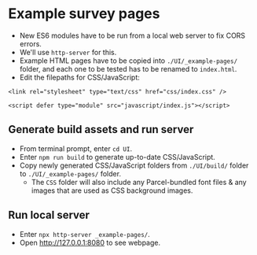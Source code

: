 # Example survey pages
- New ES6 modules have to be run from a local web server to fix CORS errors.
- We'll use `http-server` for this.
- Example HTML pages have to be copied into `./UI/_example-pages/` folder, and each one to be tested has to be renamed to `index.html`.
- Edit the filepaths for CSS/JavaScript:
```
<link rel="stylesheet" type="text/css" href="css/index.css" />

<script defer type="module" src="javascript/index.js"></script>
```


## Generate build assets and run server
- From terminal prompt, enter `cd UI`.
- Enter `npm run build` to generate up-to-date CSS/JavaScript.
- Copy newly generated CSS/JavaScript folders from `./UI/build/` folder to `./UI/_example-pages/` folder.
    - The `CSS` folder will also include any Parcel-bundled font files & any images that are used as CSS background images.

## Run local server
- Enter `npx http-server _example-pages/`.
- Open http://127.0.0.1:8080 to see webpage.

